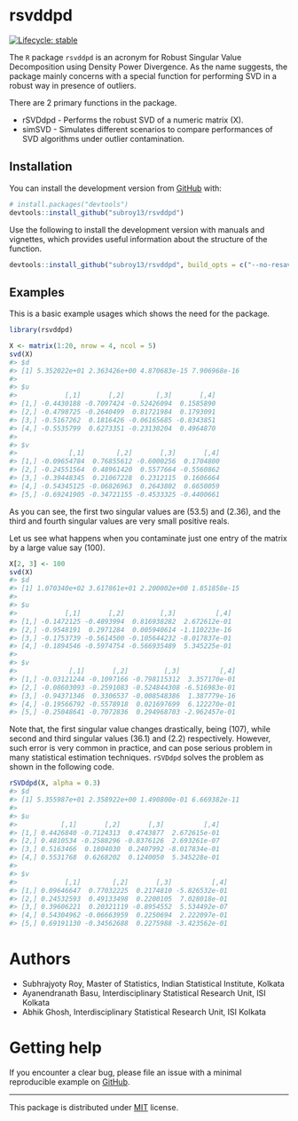 
# rsvddpd

<!-- badges: start -->

[![Lifecycle:
stable](https://img.shields.io/badge/lifecycle-stable-brightgreen.svg)](https://www.tidyverse.org/lifecycle/#stable)
<!-- badges: end -->

The `R` package `rsvddpd` is an acronym for Robust Singular Value
Decomposition using Density Power Divergence. As the name suggests, the
package mainly concerns with a special function for performing SVD in a
robust way in presence of outliers.

There are 2 primary functions in the package.

  - rSVDdpd - Performs the robust SVD of a numeric matrix \(X\).
  - simSVD - Simulates different scenarios to compare performances of
    SVD algorithms under outlier contamination.

## Installation

You can install the development version from
[GitHub](https://github.com/subroy13/rsvddpd) with:

``` r
# install.packages("devtools")
devtools::install_github("subroy13/rsvddpd")
```

Use the following to install the development version with manuals and
vignettes, which provides useful information about the structure of the
function.

``` r
devtools::install_github("subroy13/rsvddpd", build_opts = c("--no-resave-data"), build_manual = TRUE, build_vignettes = TRUE)
```

## Examples

This is a basic example usages which shows the need for the package.

``` r
library(rsvddpd)

X <- matrix(1:20, nrow = 4, ncol = 5)
svd(X)
#> $d
#> [1] 5.352022e+01 2.363426e+00 4.870683e-15 7.906968e-16
#> 
#> $u
#>            [,1]       [,2]        [,3]       [,4]
#> [1,] -0.4430188 -0.7097424 -0.52426094  0.1585890
#> [2,] -0.4798725 -0.2640499  0.81721984  0.1793091
#> [3,] -0.5167262  0.1816426 -0.06165685 -0.8343851
#> [4,] -0.5535799  0.6273351 -0.23130204  0.4964870
#> 
#> $v
#>             [,1]        [,2]       [,3]       [,4]
#> [1,] -0.09654784  0.76855612 -0.6000256  0.1704800
#> [2,] -0.24551564  0.48961420  0.5577664 -0.5560862
#> [3,] -0.39448345  0.21067228  0.2312115  0.1606664
#> [4,] -0.54345125 -0.06826963  0.2643802  0.6650059
#> [5,] -0.69241905 -0.34721155 -0.4533325 -0.4400661
```

As you can see, the first two singular values are \(53.5\) and \(2.36\),
and the third and fourth singular values are very small positive reals.

Let us see what happens when you contaminate just one entry of the
matrix by a large value say \(100\).

``` r
X[2, 3] <- 100
svd(X)
#> $d
#> [1] 1.070340e+02 3.617861e+01 2.200002e+00 1.851858e-15
#> 
#> $u
#>            [,1]       [,2]         [,3]          [,4]
#> [1,] -0.1472125 -0.4893994  0.816938282  2.672612e-01
#> [2,] -0.9548191  0.2971284  0.005940614 -1.110223e-16
#> [3,] -0.1753739 -0.5614500 -0.105644232 -8.017837e-01
#> [4,] -0.1894546 -0.5974754 -0.566935489  5.345225e-01
#> 
#> $v
#>             [,1]       [,2]         [,3]          [,4]
#> [1,] -0.03121244 -0.1097166 -0.798115312  3.357170e-01
#> [2,] -0.08603093 -0.2591083 -0.524844308 -6.516983e-01
#> [3,] -0.94371346  0.3306537 -0.008548386  1.387779e-16
#> [4,] -0.19566792 -0.5578918  0.021697699  6.122270e-01
#> [5,] -0.25048641 -0.7072836  0.294968703 -2.962457e-01
```

Note that, the first singular value changes drastically, being \(107\),
while second and third singular values \(36.1\) and \(2.2\)
respectively. However, such error is very common in practice, and can
pose serious problem in many statistical estimation techniques.
`rSVDdpd` solves the problem as shown in the following code.

``` r
rSVDdpd(X, alpha = 0.3)
#> $d
#> [1] 5.355987e+01 2.358922e+00 1.490800e-01 6.669382e-11
#> 
#> $u
#>           [,1]       [,2]       [,3]          [,4]
#> [1,] 0.4426840 -0.7124313  0.4743877  2.672615e-01
#> [2,] 0.4810534 -0.2588296 -0.8376126  2.693261e-07
#> [3,] 0.5163466  0.1804030  0.2407992 -8.017834e-01
#> [4,] 0.5531768  0.6268202  0.1240050  5.345228e-01
#> 
#> $v
#>            [,1]        [,2]       [,3]          [,4]
#> [1,] 0.09646647  0.77032225  0.2174810 -5.826532e-01
#> [2,] 0.24532593  0.49133498  0.2200105  7.028018e-01
#> [3,] 0.39606221  0.20321119 -0.8954552  5.534492e-07
#> [4,] 0.54304962 -0.06663959  0.2250694  2.222097e-01
#> [5,] 0.69191130 -0.34562688  0.2275988 -3.423562e-01
```

# Authors

  - Subhrajyoty Roy, Master of Statistics, Indian Statistical Institute,
    Kolkata
  - Ayanendranath Basu, Interdisciplinary Statistical Research Unit, ISI
    Kolkata
  - Abhik Ghosh, Interdisciplinary Statistical Research Unit, ISI
    Kolkata

# Getting help

If you encounter a clear bug, please file an issue with a minimal
reproducible example on
[GitHub](https://github.com/subroy13/rsvddpd/issues).

-----

This package is distributed under
[MIT](https://github.com/subroy13/rsvddpd/blob/master/LICENSE.md)
license.

